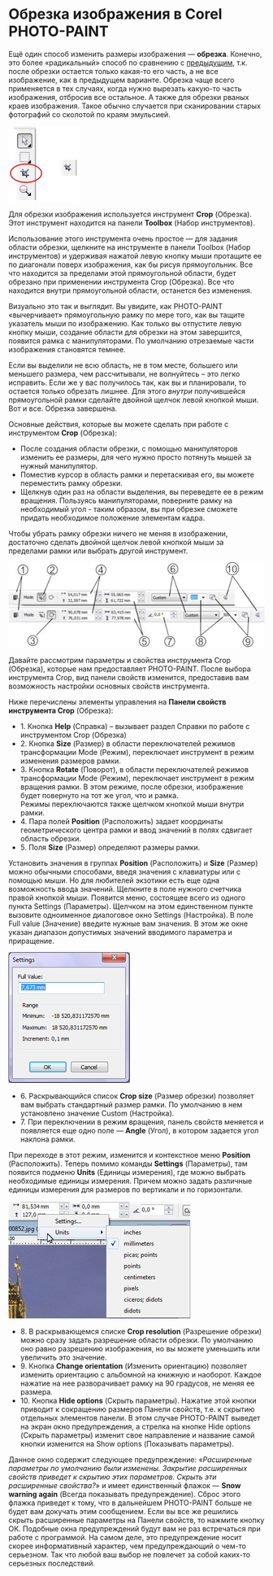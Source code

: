 # Обрезка изображения в Corel PHOTO-PAINT

Ещё один способ изменить размеры изображения — **обрезка**. Конечно, это более «радикальный» способ по сравнению с [предыдущим](/node/2544), т.к. после обрезки остается только какая-то его часть, а не все изображение, как в предыдущем варианте. Обрезка чаще всего применяется в тех случаях, когда нужно вырезать какую-то часть изображения, отбросив все остальное. А также для обрезки рваных краев изображения. Такое обычно случается при сканировании старых фотографий со сколотой по краям эмульсией.

![Обрезка изображения в Corel PHOTO-PAINT](./1ef80340-49d9-4ef2-a4da-edcbc7b80d24.jpg)

Для обрезки изображения используется инструмент **Crop** (Обрезка). Этот инструмент находится на панели **Toolbox** (Набор инструментов).

Использование этого инструмента очень простое — для задания области обрезки, щелкните на инструменте в панели Toolbox (Набор инструментов) и удерживая нажатой левую кнопку мыши протащите ее по диагонали поверх изображения, как бы рисуя прямоугольник. Все что находится за пределами этой прямоугольной области, будет обрезано при применении инструмента Crop (Обрезка). Все что находится внутри прямоугольной области, останется без изменения.

Визуально это так и выглядит. Вы увидите, как PHOTO-PAINT «вычерчивает» прямоугольную рамку по мере того, как вы тащите указатель мыши по изображению. Как только вы отпустите левую кнопку мыши, создание области для обрезки на этом завершится, появится рамка с манипуляторами. По умолчанию отрезаемые части изображения становятся темнее.

Если вы выделили не всю область, не в том месте, большего или меньшего размера, чем рассчитывали, не волнуйтесь – это легко исправить. Если же у вас получилось так, как вы и планировали, то остается только обрезать лишнее. Для этого _внутри_ получившейся прямоугольной рамки сделайте двойной щелчок левой кнопкой мыши. Вот и все. Обрезка завершена.

Основные действия, которые вы можете сделать при работе с инструментом **Crop** (Обрезка):

*   После создания области обрезки, с помощью манипуляторов изменить ее размеры, для чего нужно просто потянуть мышей за нужный манипулятор.
*   Поместив курсор в область рамки и перетаскивая его, вы можете переместить рамку обрезки.
*   Щелкнув один раз на области выделения, вы переведете ее в режим вращения. Пользуясь манипуляторами, поверните рамку на необходимый угол - таким образом, вы при обрезке сможете придать необходимое положение элементам кадра.

Чтобы убрать рамку обрезки ничего не меняя в изображении, достаточно сделать двойной щелчок левой кнопкой мыши за пределами рамки или выбрать другой инструмент.

![Обрезка изображения в Corel PHOTO-PAINT](./16d1ba61-867e-4b34-8d3d-1f6e1503555b.jpg)

Давайте рассмотрим параметры и свойства инструмента Crop (Обрезка), которые нам предоставляет PHOTO-PAINT. После выбора инструмента Crop, вид панели свойств изменится, предоставив вам возможность настройки основных свойств инструмента.

Ниже перечислены элементы управления на **Панели свойств инструмента Crop** (Обрезка):

*   1\. Кнопка **Help** (Справка) – вызывает раздел Справки по работе с инструментом Crop (Обрезка)
*   2\. Кнопка **Size** (Размер) в области переключателей режимов трансформации Mode (Режим), переключает инструмент в режим изменения размеров рамки.
*   3\. Кнопка **Rotate** (Поворот), в области переключателей режимов трансформации Mode (Режим), переключает инструмент в режим вращения рамки. В этом режиме, после обрезки, изображение будет повернуто на тот же угол, что и рамка.  
    Режимы переключаются также щелчком кнопкой мыши внутри рамки.
*   4\. Пара полей **Position** (Расположить) задает координаты геометрического центра рамки и ввод значений в полях сдвигает область обрезки.
*   5\. Поля **Size** (Размер) определяют размеры рамки.

Установить значения в группах **Position** (Расположить) и **Size** (Размер) можно обычными способами, введя значения с клавиатуры или с помощью мыши. Но для любителей экзотики есть еще одна возможность ввода значений. Щелкните в поле нужного счетчика правой кнопкой мыши. Появится меню, состоящее всего из одного пункта Settings (Параметры). Щелчком на этом единственном пункте вызовите одноименное диалоговое окно Settings (Настройка). В поле Full value (Значение) введите нужные вам значения. В этом же окне указан диапазон допустимых значений вводимого параметра и приращение.

![Обрезка изображения в Corel PHOTO-PAINT](./7f03f7c7-b509-4c7d-bdbc-259c488c2d04.png)

*   6\. Раскрывающийся список **Crop size** (Размер обрезки) позволяет вам выбрать стандартный размер рамки. По умолчанию в нем установлено значение Custom (Настройка).
*   7\. При переключении в режим вращения, панель свойств меняется и появляется еще одно поле — **Angle** (Угол), в котором задается угол наклона рамки.

При переходе в этот режим, изменится и контекстное меню **Position** (Расположить). Теперь помимо команды **Settings** (Параметры), там появится подменю **Units** (Единицы измерения), где можно выбрать необходимые единицы измерения. Причем можно задать различные единицы измерения для размеров по вертикали и по горизонтали.

![Обрезка изображения в Corel PHOTO-PAINT](./5a54aaba-cbbb-4f17-8006-6d7a6d3543e9.jpg)

*   8\. В раскрывающемся списке **Crop resolution** (Разрешение обрезки) можно сразу задать разрешение области обрезки. По умолчанию оно равно разрешению изображения, но вы можете уменьшить или увеличить это значение.
*   9\. Кнопка **Change orientation** (Изменить ориентацию) позволяет изменить ориентацию с альбомной на книжную и наоборот. Каждое нажатие на нее разворачивает рамку на 90 градусов, не меняя ее размера.
*   10\. Кнопка **Hide options** (Скрыть параметры). Нажатие этой кнопки приводит к сокращению размеров Панели свойств, т.е. к скрытию отдельных элементов панели. В этом случае PHOTO-PAINT выведет на экран окно предупреждения, а стрелка на кнопке Hide options (Скрыть параметры) изменит свое направление и название самой кнопки изменится на Show options (Показывать параметры).

Данное окно содержит следующее предупреждение: «_Расширенные параметры по умолчанию были изменены. Закрытие расширенных свойств приведет к скрытию этих параметров. Скрыть эти расширенные свойства?_» и имеет единственный флажок — **Snow warning again** (Всегда показывать предупреждение). Сброс этого флажка приведет к тому, что в дальнейшем PHOTO-PAINT больше не будет вам докучать этим сообщением. Если вы все же решились скрыть расширенные параметры на Панели свойств, то нажмите кнопку ОК. Подобные окна предупреждений будут вам не раз встречаться при работе с программой. На самом деле, это предупреждение носит скорее информативный характер, чем предупреждающий о чем-то серьезном. Так что любой ваш выбор не повлечет за собой каких-то серьезных последствий.